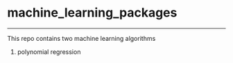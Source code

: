 # machine_learning_packages
---
This repo contains two machine learning algorithms
1. polynomial regression
